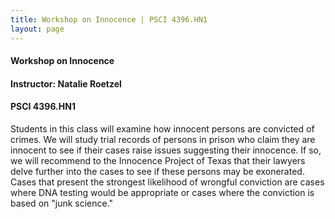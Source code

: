 ```yaml
---
title: Workshop on Innocence | PSCI 4396.HN1
layout: page
---
```


#### Workshop on Innocence

#### Instructor: Natalie Roetzel

#### PSCI 4396.HN1

Students in this class will examine how innocent persons are convicted of crimes.  We will study trial records of persons in prison who claim they are innocent to see if their cases raise issues suggesting their innocence.  If so, we will recommend to the Innocence Project of Texas that their lawyers delve further into the cases to see if these persons may be exonerated.  Cases that present the strongest likelihood of wrongful conviction are cases where DNA testing would be appropriate or cases where the conviction is based on "junk science."
